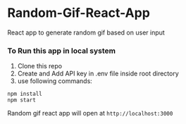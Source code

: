 # Random-Gif-React-App
React app to generate random gif based on user input

### To Run this app in local system 
1. Clone this repo 
2. Create and Add API key in .env file inside root directory
3. use following commands:
```
npm install
npm start
```
Random gif react app will open at `http://localhost:3000`

